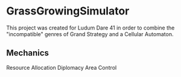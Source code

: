 # GrassGrowingSimulator
This project was created for Ludum Dare 41 in order to combine the "incompatible" genres of Grand Strategy and a Cellular Automaton.

## Mechanics
Resource Allocation
Diplomacy
Area Control

